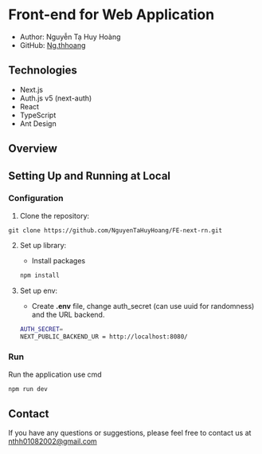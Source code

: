 # Front-end for Web Application
- Author: Nguyễn Tạ Huy Hoàng
- GitHub: [Ng.thhoang](https://github.com/NguyenTaHuyHoang)
  
## Technologies
- Next.js
- Auth.js v5 (next-auth)
- React
- TypeScript 
- Ant Design

## Overview

## Setting Up and Running at Local
### Configuration
1. Clone the repository:
```
git clone https://github.com/NguyenTaHuyHoang/FE-next-rn.git
```

2. Set up library:
    - Install packages 
    ```bash
    npm install
    ```

3. Set up env:
    - Create **.env** file, change auth_secret (can use uuid for randomness) and the URL backend.
   ```bash
   AUTH_SECRET=
   NEXT_PUBLIC_BACKEND_UR = http://localhost:8080/
   ```
### Run
Run the application use cmd
```bash
npm run dev
```
## Contact
If you have any questions or suggestions, please feel free to contact us at nthh01082002@gmail.com
